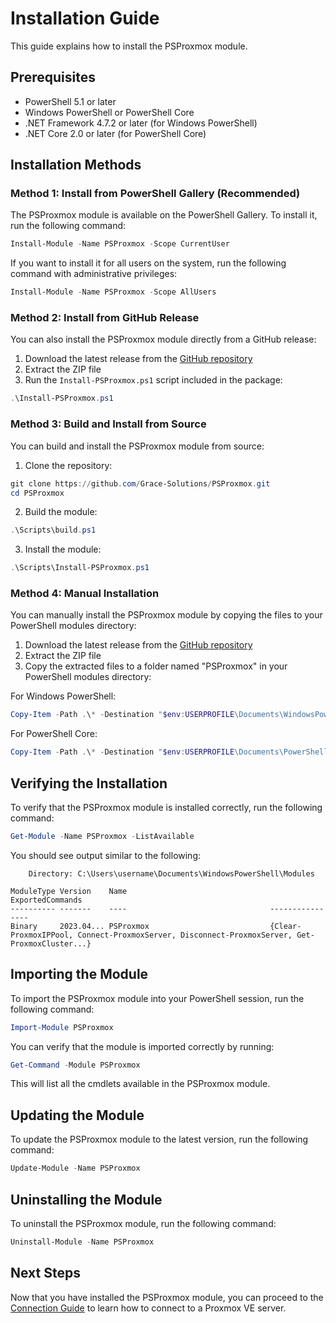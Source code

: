 # Installation Guide

This guide explains how to install the PSProxmox module.

## Prerequisites

- PowerShell 5.1 or later
- Windows PowerShell or PowerShell Core
- .NET Framework 4.7.2 or later (for Windows PowerShell)
- .NET Core 2.0 or later (for PowerShell Core)

## Installation Methods

### Method 1: Install from PowerShell Gallery (Recommended)

The PSProxmox module is available on the PowerShell Gallery. To install it, run the following command:

```powershell
Install-Module -Name PSProxmox -Scope CurrentUser
```

If you want to install it for all users on the system, run the following command with administrative privileges:

```powershell
Install-Module -Name PSProxmox -Scope AllUsers
```

### Method 2: Install from GitHub Release

You can also install the PSProxmox module directly from a GitHub release:

1. Download the latest release from the [GitHub repository](https://github.com/Grace-Solutions/PSProxmox/releases)
2. Extract the ZIP file
3. Run the `Install-PSProxmox.ps1` script included in the package:

```powershell
.\Install-PSProxmox.ps1
```

### Method 3: Build and Install from Source

You can build and install the PSProxmox module from source:

1. Clone the repository:
```powershell
git clone https://github.com/Grace-Solutions/PSProxmox.git
cd PSProxmox
```

2. Build the module:
```powershell
.\Scripts\build.ps1
```

3. Install the module:
```powershell
.\Scripts\Install-PSProxmox.ps1
```

### Method 4: Manual Installation

You can manually install the PSProxmox module by copying the files to your PowerShell modules directory:

1. Download the latest release from the [GitHub repository](https://github.com/Grace-Solutions/PSProxmox/releases)
2. Extract the ZIP file
3. Copy the extracted files to a folder named "PSProxmox" in your PowerShell modules directory:

For Windows PowerShell:
```powershell
Copy-Item -Path .\* -Destination "$env:USERPROFILE\Documents\WindowsPowerShell\Modules\PSProxmox" -Recurse -Force
```

For PowerShell Core:
```powershell
Copy-Item -Path .\* -Destination "$env:USERPROFILE\Documents\PowerShell\Modules\PSProxmox" -Recurse -Force
```

## Verifying the Installation

To verify that the PSProxmox module is installed correctly, run the following command:

```powershell
Get-Module -Name PSProxmox -ListAvailable
```

You should see output similar to the following:

```
    Directory: C:\Users\username\Documents\WindowsPowerShell\Modules

ModuleType Version    Name                                ExportedCommands
---------- -------    ----                                ----------------
Binary     2023.04... PSProxmox                           {Clear-ProxmoxIPPool, Connect-ProxmoxServer, Disconnect-ProxmoxServer, Get-ProxmoxCluster...}
```

## Importing the Module

To import the PSProxmox module into your PowerShell session, run the following command:

```powershell
Import-Module PSProxmox
```

You can verify that the module is imported correctly by running:

```powershell
Get-Command -Module PSProxmox
```

This will list all the cmdlets available in the PSProxmox module.

## Updating the Module

To update the PSProxmox module to the latest version, run the following command:

```powershell
Update-Module -Name PSProxmox
```

## Uninstalling the Module

To uninstall the PSProxmox module, run the following command:

```powershell
Uninstall-Module -Name PSProxmox
```

## Next Steps

Now that you have installed the PSProxmox module, you can proceed to the [Connection Guide](Connection.md) to learn how to connect to a Proxmox VE server.
